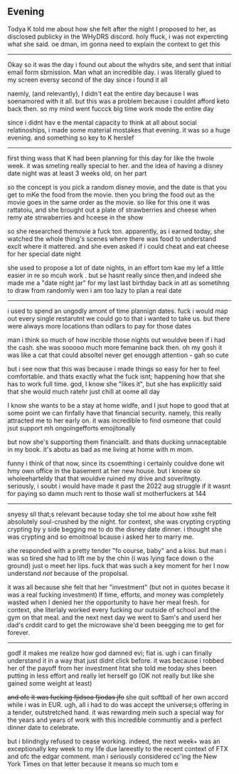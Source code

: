 ## Evening

Todya K told me about how she felt after the night I proposed to her, as disclosed publicky in the WHyDRS discord. holy ffuck, i was not expercting what she said. oe dman, im gonna need to explain the context to get this

---

Okay so it was the day i found out about the whydrs site, and sent that initial email form sbmission. Man what an incredible day. i was literally glued to my screen eversy second of the day since i found it all

naemly, (and relevantly), I didn't eat the entire day because I was soenamored with it all. but this was a problem because i couldnt afford keto back then. so my mind went fuccck big time work mode the entire day

since i didnt hav e the mental capacity to think at all about social relatinoships, i made some material mostakes that evening. it was so a huge evening. and something so key to K herslef

---

first thing wass that K had been planning for this day for like the hwole week. it was smeting really special to her. and the idea of having a disney date night was at least 3 weeks old, on her part

so the concept is you pick a random disney movie, and the date is that you get to mKe the food from the movie. then you bring the food out as the movie goes in the same order as the movie. so like for this one it was rattatoiu, and she brought out a plate of strawberries and cheese when remy ate strwaberries and hceese in the show

so she researched themovie a fuck ton. apparently, as i earned today, she watched the whole thing's scenes where there was food to understand exclt where it mattered. and she even asked if i could cheat and eat cheese for her special date night

she used to propose a lot of date nights, in an effort tom kae my lef a little easier in re so mcuh work . but se hasnt really since then,and indeed she made me a "date night jar" for my last last birthday back in atl as sometihng to draw from randomly wen i am too lazy to plan a real date

---

i used to spend an ungodly amont of time plannign dates. fuck i would map out every single restarutnt we could go to that i wanted to take us. but there were always more locations than odllars to pay for those dates

man i think so much of how incrible those nights out wouldve been if i had the cash. she was sooooo much more femanine back then. oh my gosh it was like a cat that could absoltel never get enouggh attention - gah so cute

but i see now that this was because i made things so easy for her to feel comfortable. and thats exactly what the fuck isnt; happening how that she has to work full time. god, I know she "likes it", but she has explicitly said that she would much ratehr just chill at oome all day

I know she wants to be a stay at home widfe, and I jsut hope to good that at some point we can finfally have that financial security. namely, this really attracted me to her early on. it was incredible to find osmeone that could jsut support mh ongoingefforts emojitonally

but now she's supporting them financiallt. and thats ducking unnaceptable in my book. it's abotu as bad as me living at home with m mom.

funny i think of that now, since its csoemthing i certainly couldve done wit hmy own office in the basement at her new house. but i knoew so wholeeharteldy that that wouldve ruined my drive and soveritngty. seriously, i soubt i would have made it past the 2022 aug struggle if it wasnt for paying so damn much rent to those wall st motherfuckers at 144 

---

snyesy sll that;s relevant because today she tol me about how xshe felt absolutely soul-crushed by the night. for context, she was crypting crypting crypting by y side begging me to do the disney date dinner. i thought she was crypting and so emoitnoal bcause i asked her to marry me.

she responded with a pretty tender "fo course, baby" and a kiss. but man i was so tired she had to lift me by the chin (i was lying face down o the ground) just o meet her lips. fuck that was such a key moment for her I now understand _not_ because of the propolsal.

it was all because she felt that her "investment" (but not in quotes becase it was a real fucking investment) lf time, efforts, and money was completely wasted when I denied her the opportunity to have her meal fresh. for context, she literlaly worked every fucking our outside of school and the gym on that meal. and the next next day we went to Sam's and userd her dad's crddit card to get the microwave she'd been beegging me to get for forever.

---

godf it makes me realize how god damned evi; fiat is. ugh i can finally understand it in a way that just didnt click before. it was because i robbed her of the payoff from her investment htat she told me today shes been putting in less effort and really let herself go (OK not really but like she gained some weight at least)

~~and ofc it was fucking fjidsoa fjiodas jfo~~ she quit softball of her own accord while i was in EUR. ugh, all i had to do was accept the universe;s offering in a tender, outstretched hand. it was rewarding mein such a special way for the years and years of work with this incredible communtiy and a perfect dinner date to celebrate.

but i blindngly refused to cease working. indeed, the next week+ was an exceptionally key week to my life due lareestly to the recent context of FTX and ofc the edgar comment. man i seriously considered cc'ing the New York Times on that letter because it means so much tom e

